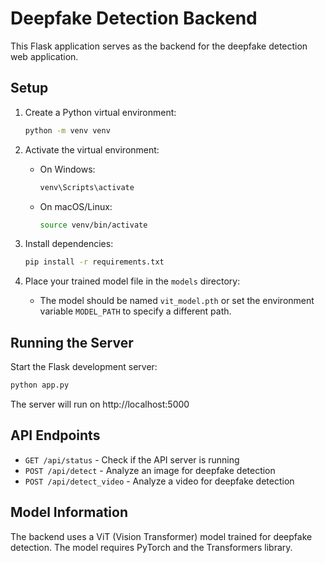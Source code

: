 
# Deepfake Detection Backend

This Flask application serves as the backend for the deepfake detection web application.

## Setup

1. Create a Python virtual environment:
   ```bash
   python -m venv venv
   ```

2. Activate the virtual environment:
   - On Windows:
     ```bash
     venv\Scripts\activate
     ```
   - On macOS/Linux:
     ```bash
     source venv/bin/activate
     ```

3. Install dependencies:
   ```bash
   pip install -r requirements.txt
   ```

4. Place your trained model file in the `models` directory:
   - The model should be named `vit_model.pth` or set the environment variable `MODEL_PATH` to specify a different path.

## Running the Server

Start the Flask development server:
```bash
python app.py
```

The server will run on http://localhost:5000

## API Endpoints

- `GET /api/status` - Check if the API server is running
- `POST /api/detect` - Analyze an image for deepfake detection
- `POST /api/detect_video` - Analyze a video for deepfake detection

## Model Information

The backend uses a ViT (Vision Transformer) model trained for deepfake detection. The model requires PyTorch and the Transformers library.
